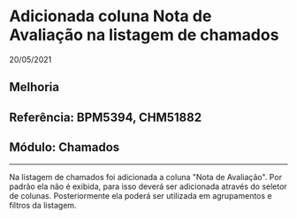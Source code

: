 # Adicionada coluna Nota de Avaliação na listagem de chamados
20/05/2021
## Melhoria
## Referência: BPM5394, CHM51882
## Módulo: Chamados
***

Na listagem de chamados foi adicionada a coluna "Nota de Avaliação". Por padrão ela não é exibida, para isso deverá ser adicionada através do seletor de colunas. Posteriormente ela poderá ser utilizada em agrupamentos e filtros da listagem.